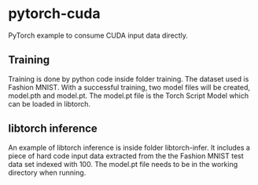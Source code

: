 # pytorch-cuda
PyTorch example to consume CUDA input data directly.

## Training

Training is done by python code inside folder training. The dataset used is Fashion MNIST. With a successful training, two model files will be created, model.pth and model.pt. The model.pt file is the Torch Script Model which can be loaded in libtorch.

## libtorch inference

An example of libtorch inference is inside folder libtorch-infer. It includes a piece of hard code input data extracted from the the Fashion MNIST test data set indexed with 100. The model.pt file needs to be in the working directory when running.
